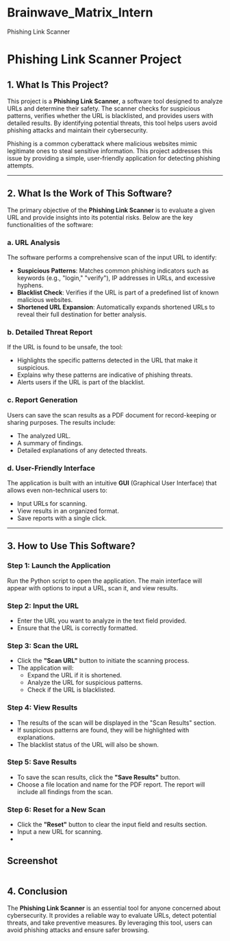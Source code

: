 # Brainwave_Matrix_Intern
Phishing Link Scanner
# Phishing Link Scanner Project

## 1. What Is This Project?

This project is a **Phishing Link Scanner**, a software tool designed to analyze URLs and determine their safety. The scanner checks for suspicious patterns, verifies whether the URL is blacklisted, and provides users with detailed results. By identifying potential threats, this tool helps users avoid phishing attacks and maintain their cybersecurity.

Phishing is a common cyberattack where malicious websites mimic legitimate ones to steal sensitive information. This project addresses this issue by providing a simple, user-friendly application for detecting phishing attempts.

---

## 2. What Is the Work of This Software?

The primary objective of the **Phishing Link Scanner** is to evaluate a given URL and provide insights into its potential risks. Below are the key functionalities of the software:

### a. **URL Analysis**
The software performs a comprehensive scan of the input URL to identify:
- **Suspicious Patterns**: Matches common phishing indicators such as keywords (e.g., "login," "verify"), IP addresses in URLs, and excessive hyphens.
- **Blacklist Check**: Verifies if the URL is part of a predefined list of known malicious websites.
- **Shortened URL Expansion**: Automatically expands shortened URLs to reveal their full destination for better analysis.

### b. **Detailed Threat Report**
If the URL is found to be unsafe, the tool:
- Highlights the specific patterns detected in the URL that make it suspicious.
- Explains why these patterns are indicative of phishing threats.
- Alerts users if the URL is part of the blacklist.

### c. **Report Generation**
Users can save the scan results as a PDF document for record-keeping or sharing purposes. The results include:
- The analyzed URL.
- A summary of findings.
- Detailed explanations of any detected threats.

### d. **User-Friendly Interface**
The application is built with an intuitive **GUI** (Graphical User Interface) that allows even non-technical users to:
- Input URLs for scanning.
- View results in an organized format.
- Save reports with a single click.

---

## 3. How to Use This Software?

### Step 1: **Launch the Application**
Run the Python script to open the application. The main interface will appear with options to input a URL, scan it, and view results.

### Step 2: **Input the URL**
- Enter the URL you want to analyze in the text field provided.
- Ensure that the URL is correctly formatted.

### Step 3: **Scan the URL**
- Click the **"Scan URL"** button to initiate the scanning process.
- The application will:
  - Expand the URL if it is shortened.
  - Analyze the URL for suspicious patterns.
  - Check if the URL is blacklisted.

### Step 4: **View Results**
- The results of the scan will be displayed in the "Scan Results" section.
- If suspicious patterns are found, they will be highlighted with explanations.
- The blacklist status of the URL will also be shown.

### Step 5: **Save Results**
- To save the scan results, click the **"Save Results"** button.
- Choose a file location and name for the PDF report. The report will include all findings from the scan.

### Step 6: **Reset for a New Scan**
- Click the **"Reset"** button to clear the input field and results section.
- Input a new URL for scanning.
- 
## Screenshot
<img src ="https://github.com/user-attachments/assets/d5b586ba-ac85-4ac1-9f22-4b23bc1fb258" alt= "">

## 4. Conclusion

The **Phishing Link Scanner** is an essential tool for anyone concerned about cybersecurity. It provides a reliable way to evaluate URLs, detect potential threats, and take preventive measures. By leveraging this tool, users can avoid phishing attacks and ensure safer browsing.

